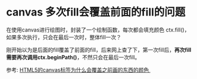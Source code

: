 
# canvas 多次fill会覆盖前面的fill的问题

在使用canvas进行绘图时，封装了一个绘制函数，每次都会填充颜色 ctx.fill()，如果多次执行，只会在最后一次时，整体fill一次？

刚开始以为是后面的fill覆盖了前面的fill，后来网上查了下，第一次fill后，**再次fill需要再次调用ctx.beginPath()**，不然只会在最后一次fill。

参考: [HTML5的canvas标签为什么会覆盖之前画的东西的颜色 ](https://bbs.csdn.net/topics/392293890?page=1)